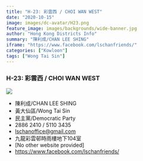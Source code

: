 ```yaml
---
title: "H-23: 彩雲西 / CHOI WAN WEST"
date: "2020-10-15"
image: images/dc-avatar/H23.png
feature_image: images/backgrounds/wide-banner.jpg
author: "Hong Kong Districts Info"
summary: "陳利成/CHAN LEE SHING"
iframe: "https://www.facebook.com/lschanfriends/"
categories: ["Kowloon"]
tags: ["Wong Tai Sin"]
---
```


### H-23: 彩雲西 / CHOI WAN WEST  
![](/images/dc-avatar/H23.png)  

 - 陳利成/CHAN LEE SHING  
 - 黃大仙區/Wong Tai Sin  
 - 民主黨/Democratic Party  
 - 2886 2410 / 5110 3435  
 - lschanoffice@gmail.com  
 - 九龍彩雲邨時雨樓地下104室  
 - [No other website provided]  
 - https://www.facebook.com/lschanfriends/
